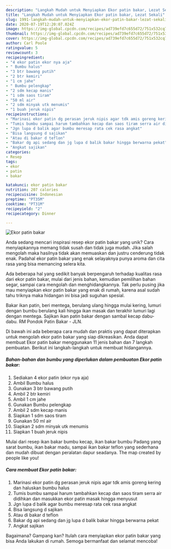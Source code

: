 ```yaml
---
description: "Langkah Mudah untuk Menyiapkan Ekor patin bakar, Lezat Sekali"
title: "Langkah Mudah untuk Menyiapkan Ekor patin bakar, Lezat Sekali"
slug: 1991-langkah-mudah-untuk-menyiapkan-ekor-patin-bakar-lezat-sekali
date: 2020-07-19T12:20:07.024Z
image: https://img-global.cpcdn.com/recipes/ad739efd7c655d72/751x532cq70/ekor-patin-bakar-foto-resep-utama.jpg
thumbnail: https://img-global.cpcdn.com/recipes/ad739efd7c655d72/751x532cq70/ekor-patin-bakar-foto-resep-utama.jpg
cover: https://img-global.cpcdn.com/recipes/ad739efd7c655d72/751x532cq70/ekor-patin-bakar-foto-resep-utama.jpg
author: Carl Poole
ratingvalue: 5
reviewcount: 3
recipeingredient:
- "4 ekor patin ekor nya aja"
- " Bumbu halus"
- "3 btr bawang putih"
- "2 btr kemiri"
- "1 cm jahe"
- " Bumbu pelengkap"
- "2 sdm kecap manis"
- "1 sdm saos tiram"
- "50 ml air"
- "2 sdm minyak utk menumis"
- "1 buah jeruk nipis"
recipeinstructions:
- "Marinasi ekor patin dg perasan jeruk nipis agar tdk amis goreng kering dan haluskan bumbu halus"
- "Tumis bumbu sampai harum tambahkan kecap dan saos tiram serra air didihkan dan masukkan ekor patin masak hingga menyusut"
- "Jgn lupa d balik agar bumbu meresap rata cek rasa angkat"
- "Bisa langsung d sajikan"
- "Atau di bakar d teflon"
- "Bakar dg api sedang dan jg lupa d balik bakar hingga berwarna pekat"
- "Angkat sajikan"
categories:
- Resep
tags:
- ekor
- patin
- bakar

katakunci: ekor patin bakar 
nutrition: 207 calories
recipecuisine: Indonesian
preptime: "PT35M"
cooktime: "PT31M"
recipeyield: "2"
recipecategory: Dinner

---
```



![Ekor patin bakar](https://img-global.cpcdn.com/recipes/ad739efd7c655d72/751x532cq70/ekor-patin-bakar-foto-resep-utama.jpg)

Anda sedang mencari inspirasi resep ekor patin bakar yang unik? Cara menyiapkannya memang tidak susah dan tidak juga mudah. Jika salah mengolah maka hasilnya tidak akan memuaskan dan justru cenderung tidak enak. Padahal ekor patin bakar yang enak selayaknya punya aroma dan cita rasa yang bisa memancing selera kita.

Ada beberapa hal yang sedikit banyak berpengaruh terhadap kualitas rasa dari ekor patin bakar, mulai dari jenis bahan, kemudian pemilihan bahan segar, sampai cara mengolah dan menghidangkannya. Tak perlu pusing jika mau menyiapkan ekor patin bakar yang enak di rumah, karena asal sudah tahu triknya maka hidangan ini bisa jadi suguhan spesial.

Bakar ikan patin, beri mentega, berulang ulang hingga mulai kering, lumuri dengan bumbu berulang kali hingga ikan masak dan terakhir lumuri lagi dengan mentega. Sajikan ikan patin bakar dengan sambal kecap dabu-dabu. RM Pondok Patin Bakar - JLN.


Di bawah ini ada beberapa cara mudah dan praktis yang dapat diterapkan untuk mengolah ekor patin bakar yang siap dikreasikan. Anda dapat membuat Ekor patin bakar menggunakan 11 jenis bahan dan 7 langkah pembuatan. Berikut ini langkah-langkah untuk membuat hidangannya.

<!--inarticleads1-->

##### Bahan-bahan dan bumbu yang diperlukan dalam pembuatan Ekor patin bakar:

1. Sediakan 4 ekor patin (ekor nya aja)
1. Ambil  Bumbu halus
1. Gunakan 3 btr bawang putih
1. Ambil 2 btr kemiri
1. Ambil 1 cm jahe
1. Gunakan  Bumbu pelengkap
1. Ambil 2 sdm kecap manis
1. Siapkan 1 sdm saos tiram
1. Gunakan 50 ml air
1. Siapkan 2 sdm minyak utk menumis
1. Siapkan 1 buah jeruk nipis


Mulai dari resep ikan bakar bumbu kecap, ikan bakar bumbu Padang yang sarat bumbu, ikan bakar madu, sampai ikan bakar teflon yang sederhana dan mudah dibuat dengan peralatan dapur seadanya. The map created by people like you! 

<!--inarticleads2-->

##### Cara membuat Ekor patin bakar:

1. Marinasi ekor patin dg perasan jeruk nipis agar tdk amis goreng kering dan haluskan bumbu halus
1. Tumis bumbu sampai harum tambahkan kecap dan saos tiram serra air didihkan dan masukkan ekor patin masak hingga menyusut
1. Jgn lupa d balik agar bumbu meresap rata cek rasa angkat
1. Bisa langsung d sajikan
1. Atau di bakar d teflon
1. Bakar dg api sedang dan jg lupa d balik bakar hingga berwarna pekat
1. Angkat sajikan




Bagaimana? Gampang kan? Itulah cara menyiapkan ekor patin bakar yang bisa Anda lakukan di rumah. Semoga bermanfaat dan selamat mencoba!
